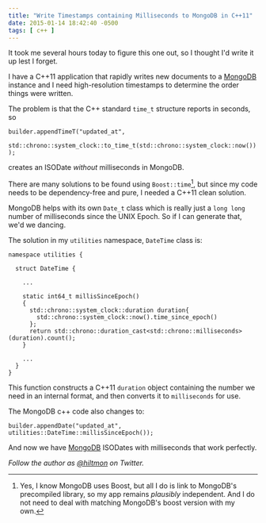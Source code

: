 ```yaml
---
title: "Write Timestamps containing Milliseconds to MongoDB in C++11"
date: 2015-01-14 18:42:40 -0500
tags: [ c++ ]
---
```


<span class="light">It took me several hours today to figure this one out, so I thought I'd write it up lest I forget.</span>

I have a C++11 application that rapidly writes new documents to a [MongoDB](http://www.mongodb.org) instance and I need high-resolution timestamps to determine the order things were written.

The problem is that the C++ standard `time_t` structure reports in seconds, so


	builder.appendTimeT("updated_at",
	    std::chrono::system_clock::to_time_t(std::chrono::system_clock::now())
	);


creates an ISODate *without* milliseconds in MongoDB.

There are many solutions to be found using `Boost::time`[^1], but since my code needs to be dependency-free and pure, I needed a C++11 clean solution.

MongoDB helps with its own `Date_t` class which is really just a `long long` number of milliseconds since the UNIX Epoch. So if I can generate that, we'd we dancing.

The solution in my `utilities` namespace, `DateTime` class is:


    namespace utilities {
  
      struct DateTime {
  
        ...

        static int64_t millisSinceEpoch()
        {
          std::chrono::system_clock::duration duration{
            std::chrono::system_clock::now().time_since_epoch()
          };
          return std::chrono::duration_cast<std::chrono::milliseconds>(duration).count();
        }
    
        ...
      }
    }  


This function constructs a C++11 `duration` object containing the number we need in an internal format, and then converts it to `milliseconds` for use.

The MongoDB c++ code also changes to:

    builder.appendDate("updated_at", utilities::DateTime::millisSinceEpoch());

And now we have [MongoDB](http://www.mongodb.org) ISODates with milliseconds that work perfectly.

*Follow the author as [@hiltmon](https://twitter.com/hiltmon) on Twitter.*

[^1]: Yes, I know MongoDB uses Boost, but all I do is link to MongoDB's precompiled library, so my app remains *plausibly* independent. And I do not need to deal with matching MongoDB's boost version with my own.
